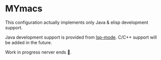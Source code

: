 # MYmacs
This configuration actually implements only Java & elisp development support.

Java development support is provided from [lsp-mode](https://github.com/emacs-lsp/lsp-mode).
C/C++ support will be added in the future.

Work in progress nerver ends 🚧.

